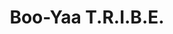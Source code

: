 ---
title: "Boo-Yaa T.R.I.B.E."
summary: "American hip hop group founded in 1988 in Carson, California. Before they renamed to \"Boo-Yaa T.R.I.B.E\" they called themselves \"The Blue City Crew\"."
image: "boo-yaa-t-r-i-b-e.jpg"
---